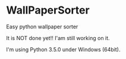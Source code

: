 # WallPaperSorter
Easy python wallpaper sorter

It is NOT done yet!! I'am still working on it.

I'm using Python 3.5.0 under Windows (64bit). 

